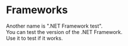 # Frameworks
Another name is ".NET Framework test".<br>You can test the version of the .NET Framework.<br>Use it to test if it works.
